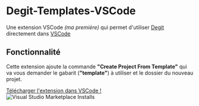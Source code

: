 # Degit-Templates-VSCode

Une extension VSCode _(ma première)_ qui permet d'utiliser [Degit](https://github.com/Rich-Harris/degit) directement dans [VSCode](https://code.visualstudio.com/)

## Fonctionnalité

Cette extension ajoute la commande **"Create Project From Template"** qui va vous demander le gabarit (**"template"**) à utiliser et le dossier du nouveau projet.

[Télécharger l'extension dans VSCode !](https://marketplace.visualstudio.com/items?itemName=samumartineau.degit-templates)  
![Visual Studio Marketplace Installs](https://img.shields.io/visual-studio-marketplace/i/samumartineau.degit-templates?color=1&label=T%C3%A9l%C3%A9chargements&style=for-the-badge)
